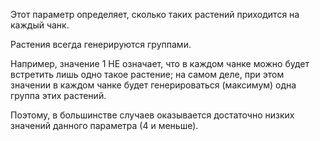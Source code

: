 Этот параметр определяет, сколько таких растений приходится на каждый чанк.

Растения всегда генерируются группами.

Например, значение 1 НЕ означает, что в каждом чанке можно будет встретить лишь одно такое растение; на самом деле, при этом значении в каждом чанке будет генерироваться (максимум) одна группа этих растений.

Поэтому, в большинстве случаев оказывается достаточно низких значений данного параметра (4 и меньше).